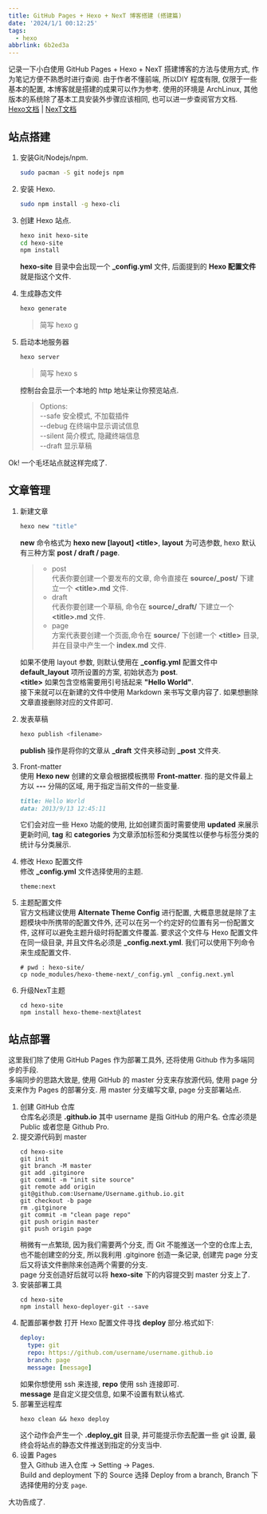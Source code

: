 ```yaml
---
title: GitHub Pages + Hexo + NexT 博客搭建 (搭建篇)
date: '2024/1/1 00:12:25'
tags:
  - hexo
abbrlink: 6b2ed3a
---
```

记录一下小白使用 GitHub Pages + Hexo + NexT 搭建博客的方法与使用方式, 作为笔记方便不熟悉时进行查阅. 由于作者不懂前端, 所以DIY 程度有限, 仅限于一些基本的配置, 本博客就是搭建的成果可以作为参考.    <!--more-->
使用的环境是 ArchLinux, 其他版本的系统除了基本工具安装外步骤应该相同, 也可以进一步查阅官方文档.  
[Hexo文档](https://hexo.io/zh-cn/docs/) | [NexT文档](https://theme-next.js.org/docs/)

## 站点搭建
1. 安装Git/Nodejs/npm.  
    ```sh
    sudo pacman -S git nodejs npm 
    ```
2. 安装 Hexo.  
    ```sh
    sudo npm install -g hexo-cli
    ```
3. 创建 Hexo 站点.  
    ```sh
    hexo init hexo-site
    cd hexo-site
    npm install
    ```
    **hexo-site** 目录中会出现一个 **\_config.yml** 文件, 后面提到的 **Hexo 配置文件** 就是指这个文件.  
4. 生成静态文件
    ```sh
    hexo generate
    ```
    > 简写 hexo g
5. 启动本地服务器
    ```sh
    hexo server 
    ```
    > 简写 hexo s  

    控制台会显示一个本地的 http 地址来让你预览站点.  
    > Options:  
    > --safe 安全模式, 不加载插件  
    > --debug 在终端中显示调试信息  
    > --silent 简介模式, 隐藏终端信息  
    > --draft 显示草稿  

Ok! 一个毛坯站点就这样完成了.  

## 文章管理
1. 新建文章
    ```sh
    hexo new "title"
    ```
    **new** 命令格式为 **hexo new [layout] \<title>**, **layout** 为可选参数, hexo 默认有三种方案 **post / draft / page**.  
    >- post  
    代表你要创建一个要发布的文章, 命令直接在 **source/\_post/** 下建立一个 **\<title>.md** 文件.  
    >- draft  
    代表你要创建一个草稿, 命令在 **source/\_draft/** 下建立一个 **\<title>.md** 文件.
    >- page  
    方案代表要创建一个页面,命令在 **source/** 下创建一个 **\<title>** 目录, 并在目录中产生一个 **index.md** 文件.  

    如果不使用 layout 参数, 则默认使用在 **_config.yml** 配置文件中 **default_layout** 项所设置的方案, 初始状态为 **post**.  
    **\<title>** 如果包含空格需要用引号括起来 **"Hello World"**.  
    接下来就可以在新建的文件中使用 Markdown 来书写文章内容了. 如果想删除文章直接删除对应的文件即可.  
2. 发表草稿
    ```sh
    hexo publish <filename>
    ```
    **publish** 操作是将你的文章从 **\_draft** 文件夹移动到 **\_post** 文件夹.  
3. Front-matter  
    使用 **Hexo new** 创建的文章会根据模板携带 **Front-matter**. 指的是文件最上方以 **---** 分隔的区域, 用于指定当前文件的一些变量.  
    ```markdown 
    title: Hello World
    data: 2013/9/13 12:45:11
    ```
    它们会对应一些 Hexo 功能的使用, 比如创建页面时需要使用 **updated** 来展示更新时间, **tag** 和 **categories** 为文章添加标签和分类属性以便参与标签分类的统计与分类展示.  
2. 修改 Hexo 配置文件  
    修改 **_config.yml** 文件选择使用的主题.  
    ```
    theme:next
    ```
3. 主题配置文件  
    官方文档建议使用 **Alternate Theme Config** 进行配置, 大概意思就是除了主题模块中所携带的配置文件外, 还可以在另一个约定好的位置有另一份配置文件, 这样可以避免主题升级时将配置文件覆盖. 要求这个文件与 Hexo 配置文件在同一级目录, 并且文件名必须是 **_config.next.yml**. 我们可以使用下列命令来生成配置文件.  
    ```
    # pwd : hexo-site/
    cp node_modules/hexo-theme-next/_config.yml _config.next.yml
    ```
4. 升级NexT主题
    ```
    cd hexo-site
    npm install hexo-theme-next@latest
    ```
  
## 站点部署
  这里我们除了使用 GitHub Pages 作为部署工具外, 还将使用 Github 作为多端同步的手段.  
  多端同步的思路大致是, 使用 GitHub 的 master 分支来存放源代码, 使用 page 分支来作为 Pages 的部署分支. 用 master 分支编写文章, page 分支部署站点.   
1. 创建 GitHub 仓库  
    仓库名必须是 **<username>.github.io** 其中 username 是指 GitHub 的用户名. 仓库必须是 Public 或者您是 Github Pro.  
2. 提交源代码到 master  
    ```
    cd hexo-site
    git init
    git branch -M master
    git add .gitginore
    git commit -m "init site source"
    git remote add origin git@github.com:Username/Username.github.io.git
    git checkout -b page 
    rm .gitginore
    git commit -m "clean page repo"
    git push origin master
    git push origin page
    ```
    稍微有一点繁琐, 因为我们需要两个分支, 而 Git 不能推送一个空的仓库上去, 也不能创建空的分支, 所以我利用 .gitginore 创造一条记录, 创建完 page 分支后又将该文件删除来创造两个需要的分支.     
    page 分支创造好后就可以将 **hexo-site** 下的内容提交到 master 分支上了.  
3. 安装部署工具
    ```
    cd hexo-site
    npm install hexo-deployer-git --save
    ```
4. 配置部署参数
    打开 Hexo 配置文件寻找 **deploy** 部分.格式如下:  
    ```yml
    deploy:
      type: git
      repo: https://github.com/username/username.github.io 
      branch: page
      message: [message]
    ```
    如果你想使用 ssh 来连接, **repo** 使用 ssh 连接即可.  
    **message** 是自定义提交信息, 如果不设置有默认格式.  
5. 部署至远程库
    ```
    hexo clean && hexo deploy
    ```
    这个动作会产生一个 **.deploy_git** 目录, 并可能提示你去配置一些 git 设置, 最终会将站点的静态文件推送到指定的分支当中.  
6. 设置 Pages  
    登入 Github 进入仓库 -> Setting -> Pages.  
    Build and deployment 下的 Source 选择 Deploy from a branch, Branch 下选择使用的分支 `page`.  

大功告成了.  
